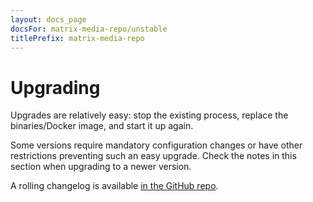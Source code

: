 ```yaml
---
layout: docs_page
docsFor: matrix-media-repo/unstable
titlePrefix: matrix-media-repo
---
```


# Upgrading

Upgrades are relatively easy: stop the existing process, replace the binaries/Docker image, and start
it up again.

Some versions require mandatory configuration changes or have other restrictions preventing such an
easy upgrade. Check the notes in this section when upgrading to a newer version.

A rolling changelog is available [in the GitHub repo](https://github.com/t2bot/matrix-media-repo/blob/main/CHANGELOG.md).
